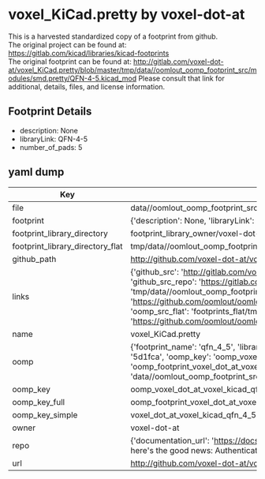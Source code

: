 # voxel_KiCad.pretty by voxel-dot-at  
This is a harvested standardized copy of a footprint from github.  
The original project can be found at:  
https://gitlab.com/kicad/libraries/kicad-footprints  
The original footprint can be found at:
http://gitlab.com/voxel-dot-at/voxel_KiCad.pretty/blob/master/tmp/data//oomlout_oomp_footprint_src/modules/smd.pretty/QFN-4-5.kicad_mod
Please consult that link for additional, details, files, and license information.  
## Footprint Details
* description: None  
* libraryLink: QFN-4-5  
* number_of_pads: 5  
## yaml dump  
| Key | Value |  
| --- | --- |  
| file | data//oomlout_oomp_footprint_src/voxel_KiCad.pretty/modules/smd.pretty/QFN-4-5.kicad_mod |  
| footprint | {'description': None, 'libraryLink': 'QFN-4-5', 'number_of_pads': 5} |  
| footprint_library_directory | footprint_library_owner/voxel-dot-at_voxel_KiCad.pretty |  
| footprint_library_directory_flat | tmp/data//oomlout_oomp_footprint_src/footprints_flat/voxel_dot_at_voxel_kicad_qfn_4_5/working |  
| github_path | http://github.com/voxel-dot-at/voxel_KiCad.pretty/blob/master/tmp/data//oomlout_oomp_footprint_src/modules/smd.pretty/QFN-4-5.kicad_mod |  
| links | {'github_src': 'http://gitlab.com/voxel-dot-at/voxel_KiCad.pretty/blob/master/tmp/data//oomlout_oomp_footprint_src/modules/smd.pretty/QFN-4-5.kicad_mod', 'github_src_repo': 'https://gitlab.com/kicad/libraries/kicad-footprints', 'oomp_bot': 'tmp/data//oomlout_oomp_footprint_src/footprints/voxel_dot_at_voxel_kicad_qfn_4_5/working', 'oomp_bot_github': 'https://github.com/oomlout/oomlout_oomp_footprint_bot/tree/main/tmp/data//oomlout_oomp_footprint_src/footprints/voxel_dot_at_voxel_kicad_qfn_4_5/working', 'oomp_src_flat': 'footprints_flat/tmp/data//oomlout_oomp_footprint_src/footprints_flat/voxel_dot_at_voxel_kicad_qfn_4_5/working', 'oomp_src_flat_github': 'https://github.com/oomlout/oomlout_oomp_footprint_src/tree/main/tmp/data//oomlout_oomp_footprint_src/footprints_flat/voxel_dot_at_voxel_kicad_qfn_4_5/working'} |  
| name | voxel_KiCad.pretty |  
| oomp | {'footprint_name': 'qfn_4_5', 'library_name': 'voxel_kicad', 'md5': '5d1fca17332bbb707729facae0ebdcf7', 'md5_10': '5d1fca1733', 'md5_5': '5d1fc', 'md5_6': '5d1fca', 'oomp_key': 'oomp_voxel_dot_at_voxel_kicad_qfn_4_5', 'oomp_key_extra': 'oomp_footprint_voxel_dot_at_voxel_kicad_qfn_4_5', 'oomp_key_full': 'oomp_footprint_voxel_dot_at_voxel_kicad_qfn_4_5_5d1fca', 'oomp_key_simple': 'voxel_dot_at_voxel_kicad_qfn_4_5', 'original_filename': 'data//oomlout_oomp_footprint_src/voxel_KiCad.pretty/modules/smd.pretty/QFN-4-5.kicad_mod', 'owner_name': 'voxel_dot_at'} |  
| oomp_key | oomp_voxel_dot_at_voxel_kicad_qfn_4_5 |  
| oomp_key_full | oomp_footprint_voxel_dot_at_voxel_kicad_qfn_4_5 |  
| oomp_key_simple | voxel_dot_at_voxel_kicad_qfn_4_5 |  
| owner | voxel-dot-at |  
| repo | {'documentation_url': 'https://docs.github.com/rest/overview/resources-in-the-rest-api#rate-limiting', 'message': "API rate limit exceeded for 84.66.142.224. (But here's the good news: Authenticated requests get a higher rate limit. Check out the documentation for more details.)"} |  
| url | http://github.com/voxel-dot-at/voxel_KiCad.pretty |  

